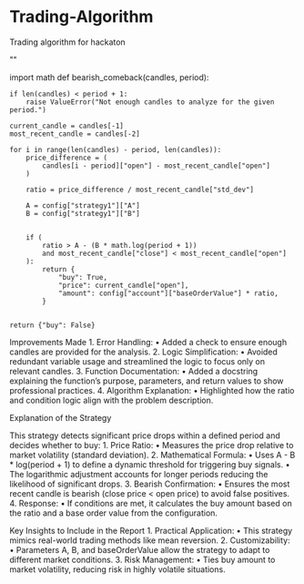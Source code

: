 # Trading-Algorithm
Trading algorithm for hackaton

""

import math
def bearish_comeback(candles, period):

    if len(candles) < period + 1:
        raise ValueError("Not enough candles to analyze for the given period.")
        
    current_candle = candles[-1]  
    most_recent_candle = candles[-2]  
    
    for i in range(len(candles) - period, len(candles)):
        price_difference = (
            candles[i - period]["open"] - most_recent_candle["open"]
        ) 
        
        ratio = price_difference / most_recent_candle["std_dev"]  
        
        A = config["strategy1"]["A"]
        B = config["strategy1"]["B"]

        
        if (
            ratio > A - (B * math.log(period + 1))  
            and most_recent_candle["close"] < most_recent_candle["open"] 
        ):
            return {
                "buy": True,
                "price": current_candle["open"],
                "amount": config["account"]["baseOrderValue"] * ratio,
            }

    
    return {"buy": False}

Improvements Made
	1.	Error Handling:
	•	Added a check to ensure enough candles are provided for the analysis.
	2.	Logic Simplification:
	•	Avoided redundant variable usage and streamlined the logic to focus only on relevant candles.
	3.	Function Documentation:
	•	Added a docstring explaining the function’s purpose, parameters, and return values to show professional practices.
	4.	Algorithm Explanation:
	•	Highlighted how the ratio and condition logic align with the problem description.

Explanation of the Strategy

This strategy detects significant price drops within a defined period and decides whether to buy:
	1.	Price Ratio:
	•	Measures the price drop relative to market volatility (standard deviation).
	2.	Mathematical Formula:
	•	Uses A - B * log(period + 1) to define a dynamic threshold for triggering buy signals.
	•	The logarithmic adjustment accounts for longer periods reducing the likelihood of significant drops.
	3.	Bearish Confirmation:
	•	Ensures the most recent candle is bearish (close price < open price) to avoid false positives.
	4.	Response:
	•	If conditions are met, it calculates the buy amount based on the ratio and a base order value from the configuration.

Key Insights to Include in the Report
	1.	Practical Application:
	•	This strategy mimics real-world trading methods like mean reversion.
	2.	Customizability:
	•	Parameters A, B, and baseOrderValue allow the strategy to adapt to different market conditions.
	3.	Risk Management:
	•	Ties buy amount to market volatility, reducing risk in highly volatile situations.

